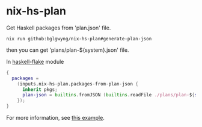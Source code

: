 # nix-hs-plan

Get Haskell packages from 'plan.json' file.

```shell
nix run github:bglgwyng/nix-hs-plan#generate-plan-json
```
then you can get 'plans/plan-${system}.json' file.

In [haskell-flake](https://github.com/srid/haskell-flake) module
```nix
{
  packages = 
    (inputs.nix-hs-plan.packages-from-plan-json {
      inherit pkgs;
      plan-json = builtins.fromJSON (builtins.readFile ./plans/plan-${system}.json);
    });
}
```

For more information, see [this example](https://github.com/bglgwyng/nix-hs-plan-example).